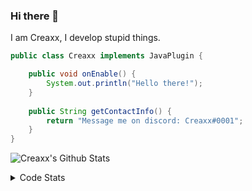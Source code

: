 ### Hi there 👋

I am Creaxx, I develop stupid things. 

```java
public class Creaxx implements JavaPlugin {

    public void onEnable() {
        System.out.println("Hello there!");
    }
    
    public String getContactInfo() {
        return "Message me on discord: Creaxx#0001";
    }
}
```

![Creaxx's Github Stats](https://github-readme-stats.vercel.app/api?username=CreaxxOG&show_icons=true&theme=dark&count_private=true)

<details>
  <summary>Code Stats</summary>

<!--START_SECTION:waka-->
![Lines of code](https://img.shields.io/badge/From%20Hello%20World%20I%27ve%20Written-68100%20lines%20of%20code-blue)

**🐱 My GitHub Data** 

> 🏆 130 Contributions in the Year 2021
 > 
> 📦 326.2 kB Used in GitHub's Storage 
 > 
> 🚫 Not Opted to Hire
 > 
> 📜 1 Public Repository 
 > 
> 🔑 4 Private Repositories  
 > 
**I'm a Night 🦉** 

```text
🌞 Morning    11 commits     ██░░░░░░░░░░░░░░░░░░░░░░░   9.02% 
🌆 Daytime    49 commits     ██████████░░░░░░░░░░░░░░░   40.16% 
🌃 Evening    56 commits     ███████████░░░░░░░░░░░░░░   45.9% 
🌙 Night      6 commits      █░░░░░░░░░░░░░░░░░░░░░░░░   4.92%

```
📅 **I'm Most Productive on Saturday** 

```text
Monday       14 commits     ██░░░░░░░░░░░░░░░░░░░░░░░   11.48% 
Tuesday      13 commits     ██░░░░░░░░░░░░░░░░░░░░░░░   10.66% 
Wednesday    19 commits     ████░░░░░░░░░░░░░░░░░░░░░   15.57% 
Thursday     22 commits     ████░░░░░░░░░░░░░░░░░░░░░   18.03% 
Friday       19 commits     ████░░░░░░░░░░░░░░░░░░░░░   15.57% 
Saturday     24 commits     █████░░░░░░░░░░░░░░░░░░░░   19.67% 
Sunday       11 commits     ██░░░░░░░░░░░░░░░░░░░░░░░   9.02%

```


📊 **This Week I Spent My Time On** 

```text
💬 Programming Languages: 
Java                     4 hrs 19 mins       ██████████████████████░░░   90.29% 
YAML                     24 mins             ██░░░░░░░░░░░░░░░░░░░░░░░   8.63% 
XML                      3 mins              ░░░░░░░░░░░░░░░░░░░░░░░░░   1.07% 
Other                    0 secs              ░░░░░░░░░░░░░░░░░░░░░░░░░   0.02%

🔥 Editors: 
IntelliJ                 4 hrs 47 mins       █████████████████████████   100.0%

```

**I Mostly Code in Java** 

```text
Java                     3 repos             ██████████████████░░░░░░░   75.0% 
EJS                      1 repo              ██████░░░░░░░░░░░░░░░░░░░   25.0%

```



 Last Updated on 02/10/2021
<!--END_SECTION:waka-->
</details>
